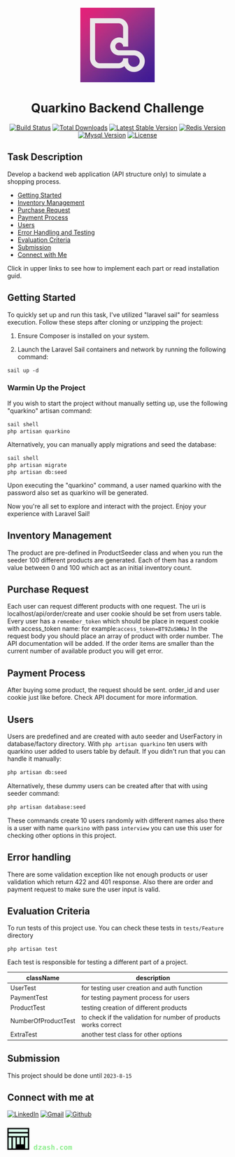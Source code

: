 
<p align="center"><a href="https://quarkino.com/en" target="_blank"><img src="public/quarkino_logo.jpeg" width="170" alt="Quarkino Logo"></a></p>
<h1 style="text-align: center;">Quarkino Backend Challenge</h1>


<p align="center">
<a href="https://github.com/laravel/framework/actions"><img src="https://github.com/laravel/framework/workflows/tests/badge.svg" alt="Build Status"></a>
<a href="https://packagist.org/packages/laravel/framework"><img src="https://img.shields.io/packagist/dt/laravel/framework" alt="Total Downloads"></a>
<a href="https://packagist.org/packages/laravel/framework"><img src="https://img.shields.io/packagist/v/laravel/framework" alt="Latest Stable Version"></a>
<a href="https://redis.com"><img src="https://img.shields.io/badge/redis-v7.0.12-%23D82C20.svg?logo=redis&logoColor=white" alt="Redis Version"></a>
<a href="https://mysql.com"><img src="https://img.shields.io/badge/mysql-v8.0-%2300758f.svg?logo=Mysql&logoColor=white" alt="Mysql Version"></a>
<a href="https://packagist.org/packages/laravel/framework"><img src="https://img.shields.io/packagist/l/laravel/framework" alt="License"></a>
</p>


## Task Description

Develop a backend web application (API structure only) to simulate a shopping process.

- [Getting Started](#getting-started)
- [Inventory Management](#inventory-management)
- [Purchase Request](#purchase-request)
- [Payment Process](#payment-process)
- [Users](#users)
- [Error Handling and Testing](#error-handling)
- [Evaluation Criteria](#evaluation-criteria)
- [Submission](#submission)
- [Connect with Me](#connect-with-me-at)

Click in upper links to see how to implement each part or read installation guid.

## Getting Started

To quickly set up and run this task, I've utilized "laravel sail" for seamless execution. Follow these steps after cloning or unzipping the project:

1. Ensure Composer is installed on your system.

2. Launch the Laravel Sail containers and network by running the following command:

```shell
sail up -d 
```

### Warmin Up the Project

If you wish to start the project without manually setting up, use the following "quarkino" artisan command:
```shell
sail shell
php artisan quarkino
```
Alternatively, you can manually apply migrations and seed the database:

```
sail shell
php artisan migrate
php artisan db:seed
```
Upon executing the "quarkino" command, a user named quarkino with the password also set as quarkino will be generated.

Now you're all set to explore and interact with the project. Enjoy your experience with Laravel Sail!

## Inventory Management

The product are pre-defined in ProductSeeder class and when you run the seeder 100 different products are generated. Each of them has a random value between 0 and 100 which act as an initial inventory count.
## Purchase Request

Each user can request different products with one request. The uri is localhost/api/order/create and user cookie should be set from users table. Every user has a `remember_token` which should be place in request cookie with access_token name: for example:`access_token=BT9ZuSWWaJ`
In the request body you should place an array of product with order number. The API documentation will be added. If the order items are smaller than the current number of available product you will get error.

## Payment Process

After buying some product, the request should be sent. order_id and user cookie just like before. Check API document for more information.

## Users

Users are predefined and are created with auto seeder and UserFactory in database/factory directory.
With `php artisan quarkino` ten users with quarkino user added to users table by default. If you didn't run that you can handle it manually:

```bash
php artisan db:seed
```

Alternatively, these dummy users can be created after that with using seeder command:

```bash
php artisan database:seed
```

These commands create 10 users randomly with different names also there is a user with name `quarkino` with pass `interview` you can use this user for checking other options in this project.

## Error handling

There are some validation exception like not enough products or user validation which return 422 and 401 response. Also there are order and payment request to make sure the user input is valid. 
## Evaluation Criteria

To run tests of this project use. You can check these tests in `tests/Feature` directory
```
php artisan test
```

Each test is responsible for testing a different part of a project.

| className           | description                                                     |
|---------------------|-----------------------------------------------------------------|
| UserTest            | for testing user creation and auth function                     |
| PaymentTest         | for testing payment process for users                           |
| ProductTest         | testing creation of different products                          |
| NumberOfProductTest | to check if the validation for number of products works correct |
| ExtraTest           | another test class for other options                            |

## Submission

This project should be done until `2023-8-15`

## Connect with me at

[![LinkedIn](https://img.shields.io/badge/danialjan-LinkedIn-%230e577f.svg?logo=linkedin&logoColor=)](https://linkedin.com/in/danialjan)
[![Gmail](https://img.shields.io/badge/danialzash-Gmail-%23EA4335.svg?logo=gmail&logoColor=white)](https://linkedin.com/in/danialjan)
[![Github](https://img.shields.io/badge/danialzash-Github-%23111111.svg?logo=Github)](https://instagram.com/danialzash)

<h3 style="color:lightgreen; font-family: 'monospace'"><a href="https://dzash.com" target="_blank"><img src="public/zash_logo.png" width="50" alt="Quarkino Logo"></a> dzash.com</h3>
